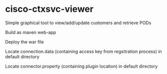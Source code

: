 # cisco-ctxsvc-viewer
Simple graphical tool to view/add/update customers and retrieve PODs

Build as maven web-app

Deploy the war file

Locate connection.data (containing access key from regsitration process) in default directory

Locate connector.property (containing plugin location) in default directory

